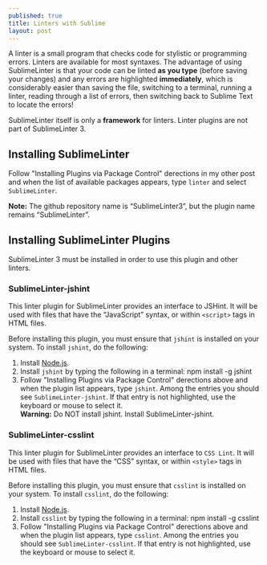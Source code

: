 ```yaml
---
published: true
title: Linters with Sublime
layout: post
---
```

A linter is a small program that checks code for stylistic or programming errors. Linters are available for most syntaxes. The advantage of using SublimeLinter is that your code can be linted **as you type** (before saving your changes) and any errors are highlighted **immediately**, which is considerably easier than saving the file, switching to a terminal, running a linter, reading through a list of errors, then switching back to Sublime Text to locate the errors!

SublimeLinter itself is only a **framework** for linters. Linter plugins are  not  part of SublimeLinter 3.

## Installing SublimeLinter

Follow "Installing Plugins via Package Control" derections in my other post and when the list of available packages appears, type `linter` and select `SublimeLinter`.

**Note:** The github repository name is “SublimeLinter3”, but the plugin name remains “SublimeLinter”.

## Installing SublimeLinter Plugins

SublimeLinter 3 must be installed in order to use this plugin and other linters.

### SublimeLinter-jshint

This linter plugin for SublimeLinter provides an interface to JSHint. It will be used with files that have the “JavaScript” syntax, or within `<script>` tags in HTML files.

Before installing this plugin, you must ensure that `jshint` is installed on your system. To install `jshint`, do the following:
1. Install [Node.js](https://nodejs.org/en/).
2. Install `jshint` by typing the following in a terminal:
    npm install -g jshint
3. Follow "Installing Plugins via Package Control" derections above and when the plugin list appears, type `jshint`. Among the entries you should see `SublimeLinter-jshint`. If that entry is not highlighted, use the keyboard or mouse to select it.  
**Warning:** Do NOT install jshint. Install SublimeLinter-jshint.


### SublimeLinter-csslint

This linter plugin for SublimeLinter provides an interface to `CSS Lint`. It will be used with files that have the “CSS” syntax, or within `<style>` tags in HTML files.

Before installing this plugin, you must ensure that `csslint` is installed on your system. To install `csslint`, do the following:
1. Install [Node.js](https://nodejs.org/en/).
2. Install `csslint` by typing the following in a terminal:
    npm install -g csslint
3. Follow "Installing Plugins via Package Control" derections above and when the plugin list appears, type `csslint`. Among the entries you should see `SublimeLinter-csslint`. If that entry is not highlighted, use the keyboard or mouse to select it.
